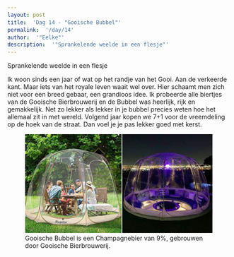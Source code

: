 ```yaml
---
layout: post
title:  'Dag 14 - "Gooische Bubbel"'
permalink:  '/day/14'
author:  '"Eelke"'
description:  '"Sprankelende weelde in een flesje"'
---
```

<p class='intro'><span class='dropcap'>S</span>prankelende weelde in een flesje</p>

Ik woon sinds een jaar of wat op het randje van het Gooi. Aan de verkeerde kant. Maar iets van het royale leven waait wel over. Hier schaamt men zich niet voor een breed gebaar, een grandioos idee. Ik probeerde alle biertjes van de Gooische Bierbrouwerij en de Bubbel was heerlijk, rijk en gemakkelijk. Net zo lekker als lekker in je bubbel precies weten hoe het allemaal zit in met wereld. Volgend jaar kopen we 7+1 voor de vreemdeling op de hoek van de straat. Dan voel je je pas lekker goed met kerst. 

<figure><img src='/assets/img/day_14.jpg' alt=''/> <figcaption>Gooische Bubbel is een Champagnebier van 9%, gebrouwen door Gooische Bierbrouwerij.</figcaption></figure>
